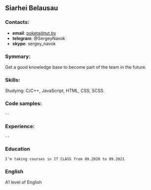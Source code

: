 ## Siarhei Belausau

### Contacts:
- __email__:  poketa@tut.by
- __telegram__: @SergeyNavok
- __skype__: sergey_navok

### Symmary:
Get a good knowledge base to become part of the team in the future.

### Skills:
Studying: C/C++, JavaScript, HTML, CSS, SCSS.

### Code samples:
    --

### Experience:
    --

### Education
    I'm taking courses in IT CLASS from 09.2020 to 09.2021

### English
A1 level of English